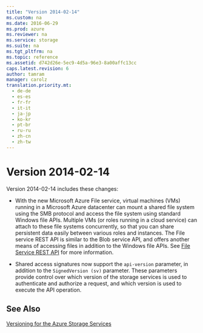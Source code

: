```yaml
---
title: "Version 2014-02-14"
ms.custom: na
ms.date: 2016-06-29
ms.prod: azure
ms.reviewer: na
ms.service: storage
ms.suite: na
ms.tgt_pltfrm: na
ms.topic: reference
ms.assetid: d742d26e-5ec9-4d5a-96e3-8a00affc13cc
caps.latest.revision: 6
author: tamram
manager: carolz
translation.priority.mt: 
  - de-de
  - es-es
  - fr-fr
  - it-it
  - ja-jp
  - ko-kr
  - pt-br
  - ru-ru
  - zh-cn
  - zh-tw
---
```

# Version 2014-02-14
Version 2014-02-14 includes these changes:  
  
-   With the new Microsoft Azure File service, virtual machines (VMs) running in a Microsoft Azure datacenter can mount a shared file system using the SMB protocol and access the file system using standard Windows file APIs. Multiple VMs (or roles running in a cloud service) can attach to these file systems concurrently, so that you can share persistent data easily between various roles and instances. The File service REST API is similar to the Blob service API, and offers another means of accessing files in addition to the Windows file APIs. See [File Service REST API](../StorageServicesREST/File-Service-REST-API.md) for more information.  
  
-   Shared access signatures now support the `api-version` parameter, in addition to the `SignedVersion (sv)` parameter. These parameters provide control over which version of the storage services is used to authenticate and authorize a request, and which version is used to execute the API operation.  
  
## See Also  
 [Versioning for the Azure Storage Services](../StorageServicesREST/Versioning-for-the-Azure-Storage-Services.md)